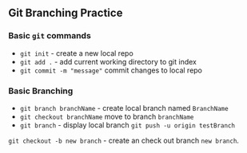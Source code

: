 ## Git Branching Practice

### Basic `git` commands

* `git init` - create a new local repo
* `git add .` - add current working directory to git index
* `git commit -m "message"`  commit changes to local repo

### Basic Branching
* `git branch branchName` - create local branch named `BranchName`
* `git checkout branchName` move to branch `branchName`
* `git branch` - display local branch
`git push -u origin testBranch`

`git checkout -b new branch` - create an check out branch `new branch`.
